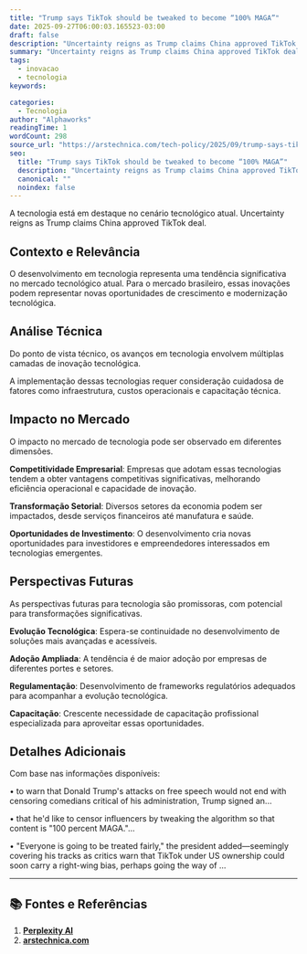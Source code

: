 ```yaml
---
title: "Trump says TikTok should be tweaked to become “100% MAGA”"
date: 2025-09-27T06:00:03.165523-03:00
draft: false
description: "Uncertainty reigns as Trump claims China approved TikTok deal."
summary: "Uncertainty reigns as Trump claims China approved TikTok deal."
tags:
  - inovacao
  - tecnologia
keywords:

categories:
  - Tecnologia
author: "Alphaworks"
readingTime: 1
wordCount: 298
source_url: "https://arstechnica.com/tech-policy/2025/09/trump-says-tiktok-should-be-tweaked-to-become-100-maga/"
seo:
  title: "Trump says TikTok should be tweaked to become “100% MAGA”"
  description: "Uncertainty reigns as Trump claims China approved TikTok deal."
  canonical: ""
  noindex: false
---
```


A tecnologia está em destaque no cenário tecnológico atual. Uncertainty reigns as Trump claims China approved TikTok deal.

## Contexto e Relevância

O desenvolvimento em tecnologia representa uma tendência significativa no mercado tecnológico atual. Para o mercado brasileiro, essas inovações podem representar novas oportunidades de crescimento e modernização tecnológica.
## Análise Técnica

Do ponto de vista técnico, os avanços em tecnologia envolvem múltiplas camadas de inovação tecnológica.



A implementação dessas tecnologias requer consideração cuidadosa de fatores como infraestrutura, custos operacionais e capacitação técnica.
## Impacto no Mercado

O impacto no mercado de tecnologia pode ser observado em diferentes dimensões.

**Competitividade Empresarial**: Empresas que adotam essas tecnologias tendem a obter vantagens competitivas significativas, melhorando eficiência operacional e capacidade de inovação.

**Transformação Setorial**: Diversos setores da economia podem ser impactados, desde serviços financeiros até manufatura e saúde.

**Oportunidades de Investimento**: O desenvolvimento cria novas oportunidades para investidores e empreendedores interessados em tecnologias emergentes.


## Perspectivas Futuras

As perspectivas futuras para tecnologia são promissoras, com potencial para transformações significativas.

**Evolução Tecnológica**: Espera-se continuidade no desenvolvimento de soluções mais avançadas e acessíveis.

**Adoção Ampliada**: A tendência é de maior adoção por empresas de diferentes portes e setores.

**Regulamentação**: Desenvolvimento de frameworks regulatórios adequados para acompanhar a evolução tecnológica.

**Capacitação**: Crescente necessidade de capacitação profissional especializada para aproveitar essas oportunidades.
## Detalhes Adicionais

Com base nas informações disponíveis:

• to warn that Donald Trump's attacks on free speech would not end with censoring comedians critical of his administration, Trump signed an...

• that he'd like to censor influencers by tweaking the algorithm so that content is "100 percent MAGA."...

• "Everyone is going to be treated fairly," the president added—seemingly covering his tracks as critics warn that TikTok under US ownership could soon carry a right-wing bias, perhaps going the way of ...



---

## 📚 Fontes e Referências

1. **[Perplexity AI](https://www.perplexity.ai/)**
2. **[arstechnica.com](https://arstechnica.com/tech-policy/2025/09/trump-says-tiktok-should-be-tweaked-to-become-100-maga/)**

